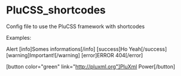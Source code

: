 PluCSS_shortcodes
=================

Config file to use the PluCSS framework with shortcodes

Examples:

Alert
[info]Somes informations[/info]
[success]Ho Yeah[/success]
[warning]Important![/warning]
[error]ERROR 404[/error]

[button color="green" link="http://pluxml.org"]PluXml Power[/button]
